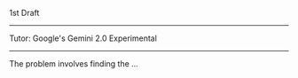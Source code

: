 1st Draft

- - - -

Tutor: Google's Gemini 2.0 Experimental

- - - -

The problem involves finding the ...
